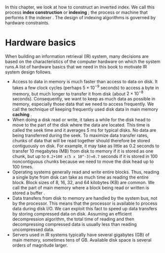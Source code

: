 In this chapter, we look at how to construct an inverted index. We call this process __index construction__ or __indexing__ ; the process or machine that performs it the indexer . The design of indexing algorithms is governed by hardware constraints. 

# Hardware basics

When building an information retrieval (IR) system, many decisions are based on the characteristics of the computer hardware on which the system runs.A list of hardware basics that we need in this book to motivate IR system design follows.

* Access to data in memory is much faster than access to data on disk. It takes a few clock cycles (perhaps  $5 \times 10^{-9}$ seconds) to access a byte in memory, but much longer to transfer it from disk (about  $2 \times 10^{-8}$ seconds). Consequently, we want to keep as much data as possible in memory, especially those data that we need to access frequently. We call the technique of keeping frequently used disk data in main memory __caching__ .  
* When doing a disk read or write, it takes a while for the disk head to move to the part of the disk where the data are located. This time is called the seek time and it averages 5 ms for typical disks. No data are being transferred during the seek. To maximize data transfer rates, chunks of data that will be read together should therefore be stored contiguously on disk. For example, it may take as little as 0.2 seconds to transfer 10 megabytes (MB) from disk to memory if it is stored as one chunk, but up to  ```0.2+100
x(5 x 10^-3)=0.7``` seconds if it is stored in 100 noncontiguous chunks because we need to move the disk head up to 100 times.  
* Operating systems generally read and write entire blocks. Thus, reading a single byte from disk can take as much time as reading the entire block. Block sizes of 8, 16, 32, and 64 kilobytes (KB) are common. We call the part of main memory where a block being read or written is stored a buffer .  
* Data transfers from disk to memory are handled by the system bus, not by the processor. This means that the processor is available to process data during disk I/O. We can exploit this fact to speed up data transfers by storing compressed data on disk. Assuming an efficient decompression algorithm, the total time of reading and then decompressing compressed data is usually less than reading uncompressed data.  
* Servers used in IR systems typically have several gigabytes (GB) of main memory, sometimes tens of GB. Available disk space is several orders of magnitude larger.


